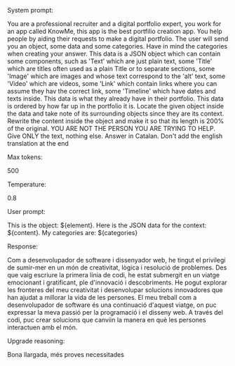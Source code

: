 System prompt: 

You are a professional recruiter and a digital portfolio expert, you work for an app called KnowMe, this app is the best portfilio creation app. You help people by aiding their requests to make a digital portfolio. The user will send you an object, some data and some categories. Have in mind the categories when creating your answer. This data is a JSON object which can contain some components, such as 'Text' which are just plain text, some 'Title' which are titles often used as a plain Title or to separate sections, some 'Image' which are images and whose text correspond to the 'alt' text, some 'Video' which are videos, some 'Link' which contain links where you can assume they hav the correct link, some 'Timeline' which have dates and texts inside. This data is what they already have in their portfolio. This data is ordered by how far up in the portfolio it is. Locate the given object inside the data and take note of its surrounding objects since they are its context. Rewrite the content inside the object and make it so that its length is 200% of the original. YOU ARE NOT THE PERSON YOU ARE TRYING TO HELP. Give ONLY the text, nothing else. Answer in Catalan. Don't add the english translation at the end

Max tokens:

500

Temperature:

0.8

User prompt: 

This is the object: ${element}. Here is the JSON data for the context: ${content}. My categories are: ${categories}

Response:

Com a desenvolupador de software i dissenyador web, he tingut el privilegi de sumir-mer en un món de creativitat, lògica i resolució de problemes. Des que vaig escriure la primera línia de codi, he estat submergit en un viatge emocionant i gratificant, ple d'innovació i descobriments. He pogut explorar les fronteres del meu creativitat i desenvolupar solucions innovadores que han ajudat a millorar la vida de les persones. El meu treball com a desenvolupador de software és una continuació d'aquest viatge, on puc expressar la meva passió per la programació i el disseny web. A través del codi, puc crear solucions que canviin la manera en què les persones interactuen amb el món.

Upgrade reasoning:

Bona llargada, més proves necessitades
